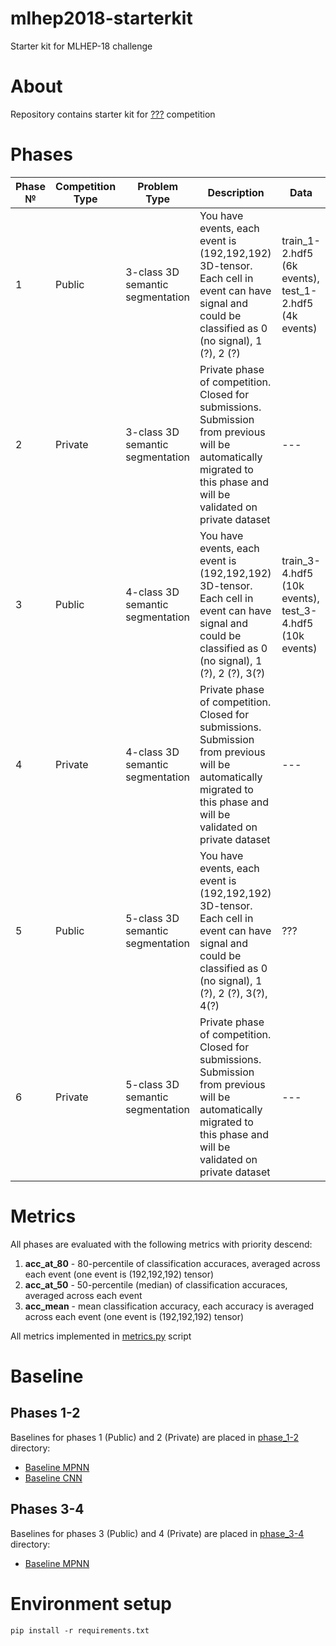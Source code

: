 # mlhep2018-starterkit
Starter kit for MLHEP-18 challenge

# About

Repository contains starter kit for [???](https://competitions.codalab.org/competitions/19731) competition


# Phases

| Phase № | Competition Type | Problem Type                     | Description                                                                                                                                             | Data                                                    |
|---------|------------------|----------------------------------|---------------------------------------------------------------------------------------------------------------------------------------------------------|---------------------------------------------------------|
| 1       | Public           | 3-class 3D semantic segmentation | You have events, each event is (192,192,192) 3D-tensor. Each cell in event can have signal and could be classified as 0 (no signal), 1 (?), 2 (?)       | train_1-2.hdf5 (6k events), test_1-2.hdf5 (4k events)   |
| 2       | Private          | 3-class 3D semantic segmentation | Private phase of competition. Closed for submissions. Submission from previous will be automatically migrated to this phase and will be validated on private dataset            | ---                                                     |
| 3       | Public           | 4-class 3D semantic segmentation | You have events, each event is (192,192,192) 3D-tensor. Each cell in event can have signal and could be classified as 0 (no signal), 1 (?), 2 (?), 3(?) | train_3-4.hdf5 (10k events), test_3-4.hdf5 (10k events) |
| 4       | Private          | 4-class 3D semantic segmentation | Private phase of competition. Closed for submissions. Submission from previous will be automatically migrated to this phase and will be validated on private dataset            | ---                                                     |
| 5       | Public           | 5-class 3D semantic segmentation |     You have events, each event is (192,192,192) 3D-tensor. Each cell in event can have signal and could be classified as 0 (no signal), 1 (?), 2 (?), 3(?), 4(?)                                                                                                                                                    |  ???                                                       |
| 6       | Private          | 5-class 3D semantic segmentation |                                                                                         Private phase of competition. Closed for submissions. Submission from previous will be automatically migrated to this phase and will be validated on private dataset                                                                |                                                       ---  |

# Metrics

All phases are evaluated with the following metrics with priority descend:

1) **acc_at_80** - 80-percentile of classification accuraces, averaged across each event (one event is (192,192,192) tensor)
2) **acc_at_50** - 50-percentile (median) of classification accuraces, averaged across each event
2) **acc_mean** - mean classification accuracy, each accuracy is averaged across each event (one event is (192,192,192) tensor)

All metrics implemented in [metrics.py](metrics.py) script

# Baseline

## Phases 1-2
Baselines for phases 1 (Public) and 2 (Private) are placed in [phase_1-2](phase_1-2/) directory:

* [Baseline MPNN](phase_1-2/baseline_mpnn/baseline_mpnn.ipynb)
* [Baseline CNN](phase_1-2/baseline_cnn/baseline_cnn.ipynb)

## Phases 3-4
Baselines for phases 3 (Public) and 4 (Private) are placed in [phase_3-4](phase_3-4/) directory:

* [Baseline MPNN](phase_3-4/baseline_mpnn/baseline_mpnn.ipynb)


# Environment setup

```
pip install -r requirements.txt
```
